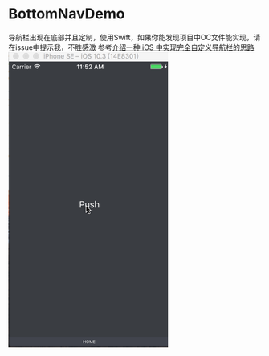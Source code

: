 # BottomNavDemo
导航栏出现在底部并且定制，使用Swift，如果你能发现项目中OC文件能实现，请在issue中提示我，不胜感激
参考[介绍一种 iOS 中实现完全自定义导航栏的思路](http://soledad.me/2017/01/18/about-tiptoes/)
![image](https://github.com/cocoadogs/BottomNavDemo/blob/master/rr.gif)
